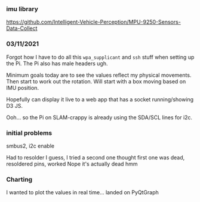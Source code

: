 ### imu library
https://github.com/Intelligent-Vehicle-Perception/MPU-9250-Sensors-Data-Collect

### 03/11/2021

Forgot how I have to do all this `wpa_supplicant` and `ssh` stuff when setting up the Pi.
The Pi also has male headers ugh.

Minimum goals today are to see the values reflect my physical movements. Then start to work out the rotation. Will start with a box moving based on IMU position.

Hopefully can display it live to a web app that has a socket running/showing D3 JS.

Ooh... so the Pi on SLAM-crappy is already using the SDA/SCL lines for i2c.

### initial problems
smbus2, i2c enable

Had to resolder I guess, I tried a second one thought first one was dead, resoldered pins, worked
Nope it's actually dead hmm

### Charting
I wanted to plot the values in real time... landed on PyQtGraph
